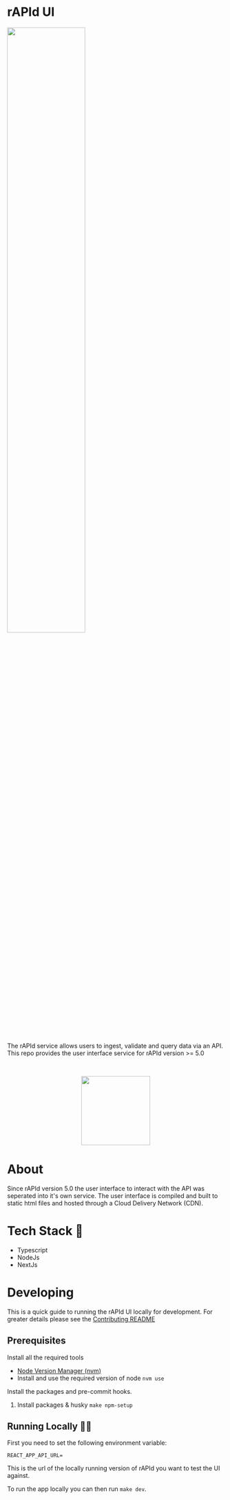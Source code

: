# rAPId UI

<img src="https://github.com/no10ds/rapid-api/blob/main/logo.png?raw=true" display=block margin-left=auto margin-right=auto width=60%;/>


The rAPId service allows users to ingest, validate and query data via an API. This repo provides the user interface service for rAPId version >= 5.0

<br />
<p align="center">
<a href="https://ukgovernmentdigital.slack.com/archives/C03E5GV2LQM"><img src="https://user-images.githubusercontent.com/609349/63558739-f60a7e00-c502-11e9-8434-c8a95b03ce62.png" width=160px; /></a>
</p>

# About

Since rAPId version 5.0 the user interface to interact with the API was seperated into it's own service. The user interface is compiled and built to static html files and hosted through a Cloud Delivery Network (CDN).

# Tech Stack 🍭

- Typescript
- NodeJs
- NextJs
# Developing

This is a quick guide to running the rAPId UI locally for development. For greater details please see the [Contributing README](docs/guides/contributing.md)

## Prerequisites

Install all the required tools
- [Node Version Manager (nvm)](https://github.com/nvm-sh/nvm#installing-and-updating)
- Install and use the required version of node `nvm use` 

Install the packages and pre-commit hooks.

1. Install packages & husky `make npm-setup`

## Running Locally 🏃‍♂️

First you need to set the following environment variable:

```
REACT_APP_API_URL=
```

This is the url of the locally running version of rAPId you want to test the UI against.

To run the app locally you can then run `make dev`.